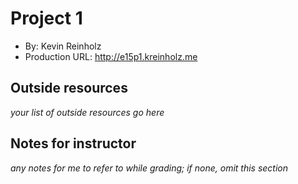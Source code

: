 # Project 1
+ By: Kevin Reinholz
+ Production URL: <http://e15p1.kreinholz.me>

## Outside resources
*your list of outside resources go here*

## Notes for instructor
*any notes for me to refer to while grading; if none, omit this section*